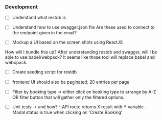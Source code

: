 ### Development
- [ ] Understand what restdb is
- [ ] Understand how to use swagger.json file
Are these used to connect to the endpoint given in the email?

- [ ] Mockup a UI based on the screen shots using ReactJS

How will I bundle this up?
After understanding restdb and swagger, will I be able to use babel/webpack?
It seems like those tool will replace babel and webopack.

- [ ] Create seeding script for restdb
- [ ] frontend UI should also be paginated; 20 entries per page
- [ ] Filter by booking type -> either click on booking type to arrange by A-Z OR filter button that will gather only the filtered options.

- [ ] Unit tests -> and how?
      - API route returns X result with Y variable
      - Modal status is true when clicking on 'Create Booking'
